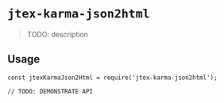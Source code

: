 # `jtex-karma-json2html`

> TODO: description

## Usage

```
const jtexKarmaJson2Html = require('jtex-karma-json2html');

// TODO: DEMONSTRATE API
```
